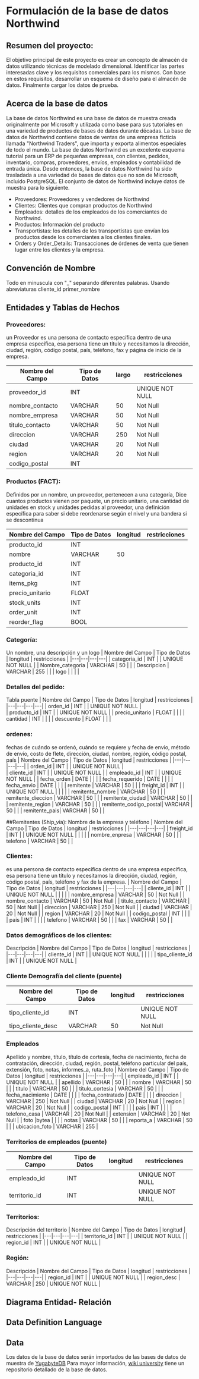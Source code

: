 # Formulación de la base de datos Northwind

## Resumen del proyecto:

El objetivo principal de este proyecto es crear un concepto de almacén de datos utilizando técnicas de modelado dimensional. Identificar las partes interesadas clave y los requisitos comerciales para los mismos. Con base en estos requisitos, desarrollar un esquema de diseño para el almacén de datos. Finalmente cargar los datos de prueba.

## Acerca de la base de datos

La base de datos Northwind es una base de datos de muestra creada originalmente por Microsoft y utilizada como base para sus tutoriales en una variedad de productos de bases de datos durante décadas. La base de datos de Northwind contiene datos de ventas de una empresa ficticia llamada "Northwind Traders", que importa y exporta alimentos especiales de todo el mundo. La base de datos Northwind es un excelente esquema tutorial para un ERP de pequeñas empresas, con clientes, pedidos, inventario, compras, proveedores, envíos, empleados y contabilidad de entrada única. Desde entonces, la base de datos Northwind ha sido trasladada a una variedad de bases de datos que no son de Microsoft, incluido PostgreSQL.
El conjunto de datos de Northwind incluye datos de muestra para lo siguiente.

- Proveedores: Proveedores y vendedores de Northwind
- Clientes: Clientes que compran productos de Northwind
- Empleados: detalles de los empleados de los comerciantes de Northwind.
- Productos: Información del producto
- Transportistas: los detalles de los transportistas que envían los productos desde los comerciantes a los clientes finales.
- Orders y Order_Details: Transacciones de órdenes de venta que tienen lugar entre los clientes y la empresa.

## Convención de Nombre

Todo en minuscula con "_" separando diferentes palabras. Usando abreviaturas
cliente_id
primer_nombre 

## Entidades y Tablas de Hechos

### Proveedores: 

un Proveedor es una persona de contacto específica dentro de una empresa específica, esa persona tiene un título y necesitamos la dirección, ciudad, región, código postal, país, teléfono, fax y página de inicio de la empresa.

| Nombre del Campo | Tipo de Datos | largo | restricciones |
|---| ---|---|---|
| proveedor_id | INT |  | UNIQUE NOT NULL
| nombre_contacto | VARCHAR | 50 | Not Null | 
| nombre_empresa | VARCHAR | 50 | Not Null | 
| titulo_contacto | VARCHAR | 50 | Not Null | 
| direccion |  VARCHAR | 250 | Not Null | 
| ciudad | VARCHAR | 20 | Not Null | 
| region | VARCHAR | 20 | Not Null | 
| codigo_postal | INT | | |

### Productos (FACT): 
Definidos por un nombre, un proveedor, pertenecen a una categoría, Dice cuantos productos vienen por paquete, un precio unitario, una cantidad de unidades en stock y unidades pedidas al proveedor, una definición específica para saber si debe reordenarse según el nivel y una bandera si se descontinua

| Nombre del Campo | Tipo de Datos | longitud | restricciones |
|---| ---|---|---|
| producto_id |  INT | |
| nombre | VARCHAR | 50 |
| producto_id | INT | |
| categoria_id | INT |
| items_pkg | INT  | |
| precio_unitario | FLOAT | |
| stock_units | INT | |
| order_unit | INT | |
| reorder_flag | BOOL | |

### Categoría: 
Un nombre, una descripción y un logo
| Nombre del Campo | Tipo de Datos | longitud | restricciones |
|---|---|---|---|
| categoria_id | INT |  | UNIQUE NOT NULL |
| Nombre_categoria | VARCHAR | 50 | |
| Descripcion | VARCHAR | 255 | |
| logo |   |   |   |


### Detalles del pedido: 
Tabla puente
| Nombre del Campo | Tipo de Datos | longitud | restricciones |
|---|---|---|---|
|  orden_id | INT |  | UNIQUE NOT NULL |   
| producto_id | INT |  | UNIQUE NOT NULL |
| precio_unitario | FLOAT | | |
| cantidad | INT | | |
| descuento | FLOAT | | |

### ordenes: 
fechas de cuándo se ordenó, cuándo se requiere y fecha de envío, método de envío, costo de flete, dirección, ciudad, nombre, región, código postal, país
| Nombre del Campo | Tipo de Datos | longitud | restricciones |
|---|---|---|---|
|  orden_id | INT |  | UNIQUE NOT NULL |   
| cliente_id | INT |  | UNIQUE NOT NULL |
| empleado_id | INT |  | UNIQUE NOT NULL |
| fecha_orden | DATE | | |
| fecha_requerido | DATE | | |
| fecha_envio | DATE | | |
| remitente | VARCHAR | 50 | |
| freight_id | INT |  | UNIQUE NOT NULL  |   |   |   |
| remitente_nombre | VARCHAR | 50 | |
| remitente_dieccion | VARCHAR | 50 | |
| remitente_ciudad | VARCHAR | 50 | |
| remitente_region | VARCHAR | 50 | |
| remitente_codigo_postal| VARCHAR | 50 | |
| remitente_pais| VARCHAR | 50 | |

##Remitentes (Ship_via): 
Nombre de la empresa y teléfono
| Nombre del Campo | Tipo de Datos | longitud | restricciones |
|---|---|---|---|
| freight_id | INT |  | UNIQUE NOT NULL  |   |   |   |
| nombre_enpresa | VARCHAR | 50 | | 
| telefono | VARCHAR | 50 | |

### Clientes: 
es una persona de contacto específica dentro de una empresa específica, esa persona tiene un título y necesitamos la dirección, ciudad, región, código postal, país, teléfono y fax de la empresa.
| Nombre del Campo | Tipo de Datos | longitud | restricciones |
|---|---|---|---|
| cliente_id | INT |  | UNIQUE NOT NULL |   |   |   |
| nombre_empresa | VARCHAR | 50 | Not Null |
| nombre_contacto | VARCHAR | 50 | Not Null | 
| titulo_contacto | VARCHAR | 50 | Not Null | 
| direccion |  VARCHAR | 250 | Not Null | 
| ciudad | VARCHAR | 20 | Not Null | 
| region | VARCHAR | 20 | Not Null | 
| codigo_postal | INT | | |
| pais  | INT | | |
| telefono | VARCHAR | 50 | |
| fax | VARCHAR | 50 | |

### Datos demográficos de los clientes: 
Descripción
| Nombre del Campo | Tipo de Datos | longitud | restricciones |
|---|---|---|---|
|  cliente_id | INT |  | UNIQUE NOT NULL |   |   |   |
| tipo_cliente_id | INT |  | UNIQUE NOT NULL |


### Cliente Demografía del cliente (puente)
| Nombre del Campo | Tipo de Datos | longitud | restricciones |
|---|---|---|---|
| tipo_cliente_id | INT |  | UNIQUE NOT NULL |
| tipo_cliente_desc | VARCHAR | 50 | Not Null |

### Empleados 
Apellido y nombre, título, título de cortesía, fecha de nacimiento, fecha de contratación, dirección, ciudad, región, postal, teléfono particular del país, extensión, foto, notas, informes_a, ruta_foto
| Nombre del Campo | Tipo de Datos | longitud | restricciones |
|---|---|---|---|
| empleado_id | INT |  | UNIQUE NOT NULL |
| apellido | VARCHAR | 50 | |
| nombre | VARCHAR | 50 | |
| titulo | VARCHAR | 50 | |
| titulo_cortesia | VARCHAR | 50 | |
| fecha_nacimiento  | DATE | | |
| fecha_contratado  | DATE | | |
| direccion |  VARCHAR | 250 | Not Null | 
| ciudad | VARCHAR | 20 | Not Null | 
| region | VARCHAR | 20 | Not Null | 
| codigo_postal | INT | | |
| pais  | INT | | |
| telefono_casa  | VARCHAR | 20 | Not Null |
|  extension  | VARCHAR | 20 | Not Null |
| foto |bytea | | |
| notas | VARCHAR | 50 | |
| reporta_a | VARCHAR | 50 | |
| ubicacion_foto | VARCHAR | 255 |

### Territorios de empleados (puente)
| Nombre del Campo | Tipo de Datos | longitud | restricciones |
|---|---|---|---|
| empleado_id | INT |  | UNIQUE NOT NULL |
| territorio_id | INT |  | UNIQUE NOT NULL |

### Territorios: 
Descripción del territorio
| Nombre del Campo | Tipo de Datos | longitud | restricciones |
|---|---|---|---|
| territorio_id | INT |  | UNIQUE NOT NULL |
| region_id | INT |  | UNIQUE NOT NULL |

### Región: 
Descripción
| Nombre del Campo | Tipo de Datos | longitud | restricciones |
|---|---|---|---|
| region_id | INT |  | UNIQUE NOT NULL |
| region_desc | VARCHAR | 250  | UNIQUE NOT NULL |

## Diagrama Entidad- Relación


## Data Definition Language 


## Data
Los datos de la base de datos serán importados de las bases de datos de muestra de [YugabyteDB](https://docs.yugabyte.com/preview/sample-data/northwind/)
Para mayor información, [wiki university]( https://en.wikiversity.org/wiki/Database_Examples/Northwind) tiene un repositorio detallado de la base de datos. 


